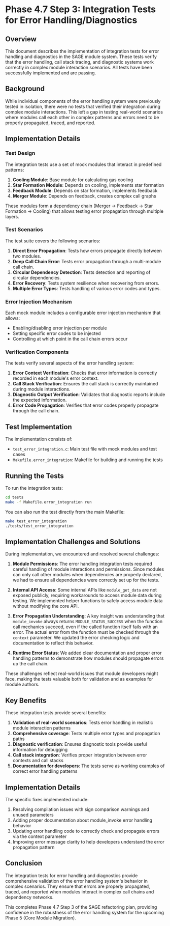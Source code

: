 # Phase 4.7 Step 3: Integration Tests for Error Handling/Diagnostics

## Overview

This document describes the implementation of integration tests for error handling and diagnostics in the SAGE module system. These tests verify that the error handling, call stack tracing, and diagnostic systems work correctly in complex module interaction scenarios. All tests have been successfully implemented and are passing.

## Background

While individual components of the error handling system were previously tested in isolation, there were no tests that verified their integration during complex module interactions. This left a gap in testing real-world scenarios where modules call each other in complex patterns and errors need to be properly propagated, traced, and reported.

## Implementation Details

### Test Design

The integration tests use a set of mock modules that interact in predefined patterns:

1. **Cooling Module**: Base module for calculating gas cooling
2. **Star Formation Module**: Depends on cooling, implements star formation
3. **Feedback Module**: Depends on star formation, implements feedback
4. **Merger Module**: Depends on feedback, creates complex call graphs

These modules form a dependency chain (Merger → Feedback → Star Formation → Cooling) that allows testing error propagation through multiple layers.

### Test Scenarios

The test suite covers the following scenarios:

1. **Direct Error Propagation**: Tests how errors propagate directly between two modules.
2. **Deep Call Chain Error**: Tests error propagation through a multi-module call chain.
3. **Circular Dependency Detection**: Tests detection and reporting of circular dependencies.
4. **Error Recovery**: Tests system resilience when recovering from errors.
5. **Multiple Error Types**: Tests handling of various error codes and types.

### Error Injection Mechanism

Each mock module includes a configurable error injection mechanism that allows:

- Enabling/disabling error injection per module
- Setting specific error codes to be injected
- Controlling at which point in the call chain errors occur

### Verification Components

The tests verify several aspects of the error handling system:

1. **Error Context Verification**: Checks that error information is correctly recorded in each module's error context.
2. **Call Stack Verification**: Ensures the call stack is correctly maintained during module interactions.
3. **Diagnostic Output Verification**: Validates that diagnostic reports include the expected information.
4. **Error Code Propagation**: Verifies that error codes properly propagate through the call chain.

## Test Implementation

The implementation consists of:

- `test_error_integration.c`: Main test file with mock modules and test cases
- `Makefile.error_integration`: Makefile for building and running the tests

## Running the Tests

To run the integration tests:

```bash
cd tests
make -f Makefile.error_integration run
```

You can also run the test directly from the main Makefile:

```bash
make test_error_integration
./tests/test_error_integration
```

## Implementation Challenges and Solutions

During implementation, we encountered and resolved several challenges:

1. **Module Permissions**: The error handling integration tests required careful handling of module interactions and permissions. Since modules can only call other modules when dependencies are properly declared, we had to ensure all dependencies were correctly set up for the tests.

2. **Internal API Access**: Some internal APIs like `module_get_data` are not exposed publicly, requiring workarounds to access module data during testing. We implemented helper functions to safely access module data without modifying the core API.

3. **Error Propagation Understanding**: A key insight was understanding that `module_invoke` always returns `MODULE_STATUS_SUCCESS` when the function call mechanics succeed, even if the called function itself fails with an error. The actual error from the function must be checked through the `context` parameter. We updated the error checking logic and documentation to reflect this behavior.

4. **Runtime Error Status**: We added clear documentation and proper error handling patterns to demonstrate how modules should propagate errors up the call chain.

These challenges reflect real-world issues that module developers might face, making the tests valuable both for validation and as examples for module authors.

## Key Benefits

These integration tests provide several benefits:

1. **Validation of real-world scenarios**: Tests error handling in realistic module interaction patterns
2. **Comprehensive coverage**: Tests multiple error types and propagation paths
3. **Diagnostic verification**: Ensures diagnostic tools provide useful information for debugging
4. **Call stack integration**: Verifies proper integration between error contexts and call stacks
5. **Documentation for developers**: The tests serve as working examples of correct error handling patterns

## Implementation Details

The specific fixes implemented include:

1. Resolving compilation issues with sign comparison warnings and unused parameters
2. Adding proper documentation about module_invoke error handling behavior
3. Updating error handling code to correctly check and propagate errors via the context parameter
4. Improving error message clarity to help developers understand the error propagation pattern

## Conclusion

The integration tests for error handling and diagnostics provide comprehensive validation of the error handling system's behavior in complex scenarios. They ensure that errors are properly propagated, traced, and reported when modules interact in complex call chains and dependency networks.

This completes Phase 4.7 Step 3 of the SAGE refactoring plan, providing confidence in the robustness of the error handling system for the upcoming Phase 5 (Core Module Migration).

